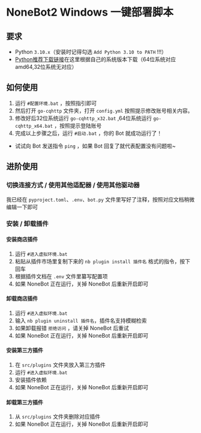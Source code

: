 # NoneBot2 Windows 一键部署脚本

## 要求

- Python `3.10.x`（安装时记得勾选 `Add Python 3.10 to PATH` !!!）
- [Python推荐下载链接](https://registry.npmmirror.com/binary.html?path=python/3.10.9/)在这里根据自己的系统版本下载（64位系统对应amd64,32位系统无对应）

## 如何使用

1. 运行 `#配置环境.bat` ，按照指引即可
2. 然后打开 `go-cqhttp` 文件夹，打开 `config.yml` 按照提示修改账号相关内容。
3. 修改好后32位系统运行 `go-cqhttp_x32.bat` ,64位系统运行 `go-cqhttp_x64.bat` ，按照提示登陆账号
4. 完成以上步骤之后，运行 `#启动.bat` ，你的 Bot 就成功运行了！
- 试试向 Bot 发送指令 `ping` ，如果 Bot 回复了就代表配置没有问题啦~
## 进阶使用

### 切换连接方式 / 使用其他适配器 / 使用其他驱动器

我已经在 `pyproject.toml`、`.env`、`bot.py` 文件里写好了注释，按照对应文档稍微编辑一下即可

### 安装 / 卸载插件

#### 安装商店插件

1. 运行 `#进入虚拟环境.bat`
2. 粘贴从插件市场里复制下来的 `nb plugin install 插件名` 格式的指令，按下回车
3. 根据插件文档在 `.env` 文件里纂写配置项
4. 如果 NoneBot 正在运行，关掉 NoneBot 后重新开启即可

#### 卸载商店插件

1. 运行 `#进入虚拟环境.bat`
2. 输入 `nb plugin uninstall 插件名`，插件名支持模糊检索
3. 如果卸载报错 `拒绝访问` ，请关掉 NoneBot 后重试
4. 如果 NoneBot 正在运行，关掉 NoneBot 后重新开启即可

#### 安装第三方插件

1. 在 `src/plugins` 文件夹放入第三方插件
2. 运行 `#进入虚拟环境.bat`
3. 安装插件依赖
4. 如果 NoneBot 正在运行，关掉 NoneBot 后重新开启即可

#### 卸载第三方插件

1. 从 `src/plugins` 文件夹删除对应插件
2. 如果 NoneBot 正在运行，关掉 NoneBot 后重新开启即可
